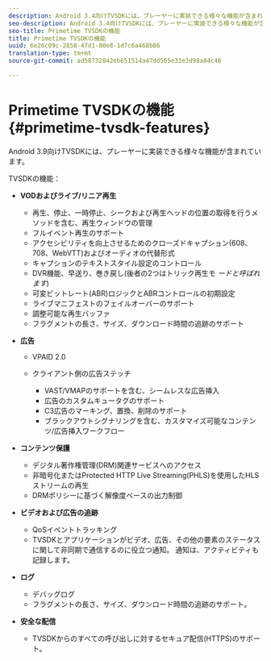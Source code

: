 ```yaml
---
description: Android 3.4向けTVSDKには、プレーヤーに実装できる様々な機能が含まれています。
seo-description: Android 3.4向けTVSDKには、プレーヤーに実装できる様々な機能が含まれています。
seo-title: Primetime TVSDKの機能
title: Primetime TVSDKの機能
uuid: 6e26c09c-2858-47d1-80e8-1d7c6a468b86
translation-type: tm+mt
source-git-commit: ad58732842eb651514a47dd565e31e3d98a84c46

---
```



# Primetime TVSDKの機能 {#primetime-tvsdk-features}

Android 3.9向けTVSDKには、プレーヤーに実装できる様々な機能が含まれています。

TVSDKの機能：

* **VODおよびライブ/リニア再生**

   * 再生、停止、一時停止、シークおよび再生ヘッドの位置の取得を行うメソッドを含む、再生ウィンドウの管理
   * フルイベント再生のサポート
   * アクセシビリティを向上させるためのクローズドキャプション(608、708、WebVTT)およびオーディオの代替形式
   * キャプションのテキストスタイル設定のコントロール
   * DVR機能、早送り、巻き戻し(後者の2つはトリック再生モ *ードと呼ばれます*)
   * 可変ビットレート(ABR)ロジックとABRコントロールの初期設定
   * ライブマニフェストのフェイルオーバーのサポート
   * 調整可能な再生バッファ
   * フラグメントの長さ、サイズ、ダウンロード時間の追跡のサポート

* **広告**

   * VPAID 2.0
   * クライアント側の広告ステッチ

      * VAST/VMAPのサポートを含む、シームレスな広告挿入
      * 広告のカスタムキュータグのサポート
      * C3広告のマーキング、置換、削除のサポート
      * ブラックアウトシグナリングを含む、カスタマイズ可能なコンテンツ/広告挿入ワークフロー

* **コンテンツ保護**

   * デジタル著作権管理(DRM)関連サービスへのアクセス
   * 非暗号化またはProtected HTTP Live Streaming(PHLS)を使用したHLSストリームの再生
   * DRMポリシーに基づく解像度ベースの出力制御

* **ビデオおよび広告の追跡**

   * QoSイベントトラッキング
   * TVSDKとアプリケーションがビデオ、広告、その他の要素のステータスに関して非同期で通信するのに役立つ通知。 通知は、アクティビティも記録します。

* **ログ**

   * デバッグログ
   * フラグメントの長さ、サイズ、ダウンロード時間の追跡のサポート。

* **安全な配信**

   * TVSDKからのすべての呼び出しに対するセキュア配信(HTTPS)のサポート。